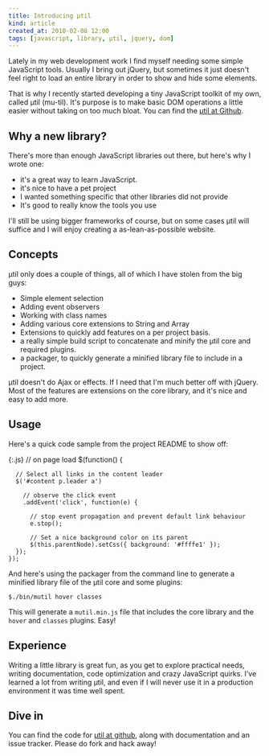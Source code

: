 ```yaml
---
title: Introducing μtil
kind: article
created_at: 2010-02-08 12:00
tags: [javascript, library, μtil, jquery, dom]
---
```

Lately in my web development work I find myself needing some simple JavaScript tools. Usually I bring out jQuery, but sometimes it just doesn't feel right to load an entire library in order to show and hide some elements.

That is why I recently started developing a tiny JavaScript toolkit of my own, called μtil (mu-til). It's purpose is to make basic DOM operations a little easier without taking on too much bloat. You can find the [μtil at Github][1].

## Why a new library?

There's more than enough JavaScript libraries out there, but here's why I wrote one:

* it's a great way to learn JavaScript.
* it's nice to have a pet project
* I wanted something specific that other libraries did not provide
* It's good to really know the tools you use

I'll still be using bigger frameworks of course, but on some cases μtil will suffice and I will enjoy creating a as-lean-as-possible website.

## Concepts

μtil only does a couple of things, all of which I have stolen from the big guys:

* Simple element selection
* Adding event observers
* Working with class names
* Adding various core extensions to String and Array
* Extensions to quickly add features on a per project basis.
* a really simple build script to concatenate and minify the μtil core and required plugins.
* a packager, to quickly generate a minified library file to include in a project.

μtil doesn't do Ajax or effects. If I need that I'm much better off with jQuery. Most of the features are extensions on the core library, and it's nice and easy to add more.

## Usage

Here's a quick code sample from the project README to show off:

{:.js}
    // on page load
    $(function() {

      // Select all links in the content leader
      $('#content p.leader a')

        // observe the click event
        .addEvent('click', function(e) {

          // stop event propagation and prevent default link behaviour
          e.stop();

          // Set a nice background color on its parent
          $(this.parentNode).setCss({ background: '#ffffe1' });
      });
    });

And here's using the packager from the command line to generate a minified library file of the μtil core and some plugins:

    $./bin/mutil hover classes

This will generate a `mutil.min.js` file that includes the core library and the `hover` and `classes` plugins. Easy!

## Experience

Writing a little library is great fun, as you get to explore practical needs, writing documentation, code optimization and crazy JavaScript quirks. I've learned a lot from writing μtil, and even if I will never use it in a production environment it was time well spent.

## Dive in

You can find the code for [μtil at github][1], along with documentation and an issue tracker. Please do fork and hack away!

[1]: https://github.com/avdgaag/mutil
